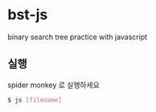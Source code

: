 # bst-js
binary search tree practice with javascript

## 실행
spider monkey 로 실행하세요

```bash
$ js [filename]
```
